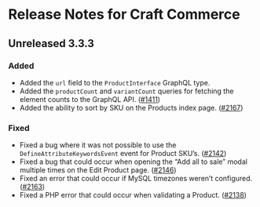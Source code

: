 # Release Notes for Craft Commerce

## Unreleased 3.3.3

### Added
- Added the `url` field to the `ProductInterface` GraphQL type.
- Added the `productCount` and `variantCount` queries for fetching the element counts to the GraphQL API. ([#1411](https://github.com/craftcms/commerce/issues/1411))
- Added the ability to sort by SKU on the Products index page. ([#2167](https://github.com/craftcms/commerce/issues/2167))

### Fixed
- Fixed a bug where it was not possible to use the `DefineAttributeKeywordsEvent` event for Product SKU’s. ([#2142](https://github.com/craftcms/commerce/issues/2142))
- Fixed a bug that could occur when opening the “Add all to sale” modal multiple times on the Edit Product page. ([#2146](https://github.com/craftcms/commerce/issues/2146))
- Fixed an error that could occur if MySQL timezones weren’t configured. ([#2163](https://github.com/craftcms/commerce/issues/2163))
- Fixed a PHP error that could occur when validating a Product. ([#2138](https://github.com/craftcms/commerce/issues/2138))
